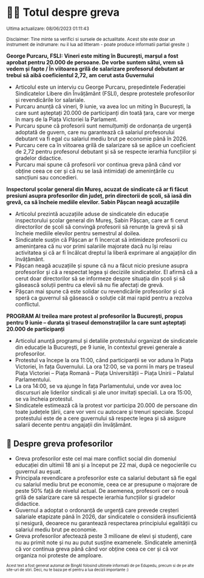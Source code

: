 # 👩‍🏫 Totul despre greva
<sub>Ultima actualizare: 08/06/2023 01:11:43</sub>

<sub>Disclaimer: Tine minte sa verifici si sursele de actualitate. Acest site este doar un instrument de indrumare: nu il lua ad litteram - poate produce informatii partial gresite :)</sub>

**George Purcaru, FSLI: Vineri este miting în București, marșul a fost aprobat pentru 20.000 de persoane. De vorbe suntem sătui, vrem să vedem și fapte / În viitoarea grilă de salarizare profesorul debutant ar trebui să aibă coeficientul 2,72, am cerut asta Guvernului**

- Articolul este un interviu cu George Purcaru, președintele Federației Sindicatelor Libere din Învățământ (FSLI), despre protestele profesorilor și revendicările lor salariale.
- Purcaru anunță că vineri, 9 iunie, va avea loc un miting în București, la care sunt așteptați 20.000 de participanți din toată țara, care vor merge în marș de la Piața Victoriei la Parlament.
- Purcaru spune că profesorii sunt nemulțumiți de ordonanța de urgență adoptată de guvern, care nu garantează că salariul profesorului debutant va fi egal cu salariul mediu brut pe economie până în 2026.
- Purcaru cere ca în viitoarea grilă de salarizare să se aplice un coeficient de 2,72 pentru profesorul debutant și să se respecte ierarhia funcțiilor și gradelor didactice.
- Purcaru mai spune că profesorii vor continua greva până când vor obține ceea ce cer și că nu se lasă intimidați de amenințările cu sancțiuni sau concedieri.

**Inspectorul școlar general din Mureș, acuzat de sindicate că ar fi făcut presiuni asupra profesorilor din județ, prin directorii de școli, să iasă din grevă, ca să încheie mediile elevilor. Sabin Pășcan neagă acuzațiile**

- Articolul prezintă acuzațiile aduse de sindicatele din educație inspectorului școlar general din Mureș, Sabin Pășcan, care ar fi cerut directorilor de școli să convingă profesorii să renunțe la grevă și să încheie mediile elevilor pentru semestrul al doilea.
- Sindicatele susțin că Pășcan ar fi încercat să intimideze profesorii cu amenințarea că nu vor primi salariile majorate dacă nu își reiau activitatea și că ar fi încălcat dreptul la liberă exprimare al angajaților din învățământ.
- Pășcan neagă acuzațiile și spune că nu a făcut nicio presiune asupra profesorilor și că a respectat legea și deciziile sindicatelor. El afirmă că a cerut doar directorilor să se informeze despre situația din școli și să găsească soluții pentru ca elevii să nu fie afectați de grevă.
- Pășcan mai spune că este solidar cu revendicările profesorilor și că speră ca guvernul să găsească o soluție cât mai rapid pentru a rezolva conflictul.

**PROGRAM Al treilea mare protest al profesorilor la București, propus pentru 9 iunie – durata și traseul demonstrațiilor la care sunt așteptați 20.000 de participanți**

- Articolul anunță programul și detaliile protestului organizat de sindicatele din educație la București, pe 9 iunie, în contextul grevei generale a profesorilor.
- Protestul va începe la ora 11:00, când participanții se vor aduna în Piața Victoriei, în fața Guvernului. La ora 12:00, se va porni în marș pe traseul Piața Victoriei – Piața Romană – Piața Universității – Piața Unirii – Palatul Parlamentului.
- La ora 14:00, se va ajunge în fața Parlamentului, unde vor avea loc discursuri ale liderilor sindicali și ale unor invitați speciali. La ora 15:00, se va încheia protestul.
- Sindicatele estimează că la protest vor participa 20.000 de persoane din toate județele țării, care vor veni cu autocare și trenuri speciale. Scopul protestului este de a cere guvernului să respecte legea și să asigure salarii decente pentru angajații din învățământ.

## 🏫 Despre greva profesorilor

- Greva profesorilor este cel mai mare conflict social din domeniul educației din ultimii 18 ani și a început pe 22 mai, după ce negocierile cu guvernul au eșuat.
- Principala revendicare a profesorilor este ca salariul debutant să fie egal cu salariul mediu brut pe economie, ceea ce ar presupune o majorare de peste 50% față de nivelul actual. De asemenea, profesorii cer o nouă grilă de salarizare care să respecte ierarhia funcțiilor și gradelor didactice.
- Guvernul a adoptat o ordonanță de urgență care prevede creșteri salariale etapizate până în 2026, dar sindicatele o consideră insuficientă și nesigură, deoarece nu garantează respectarea principiului egalității cu salariul mediu brut pe economie.
- Greva profesorilor afectează peste 3 milioane de elevi și studenți, care nu au primit note și nu au putut susține examenele. Sindicatele amenință că vor continua greva până când vor obține ceea ce cer și că vor organiza noi proteste de amploare.


<sub><sub>Acest text a fost generat automat de BingAI folosind ultimele informatii de pe Edupedu, precum si de pe alte site-uri de stiri. Deci, nu te baza pe el pentru a lua decizii importante :)</sub></sub>
